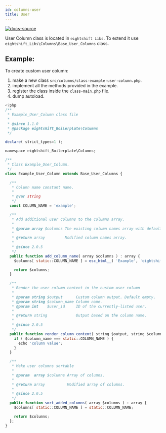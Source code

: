 ```yaml
---
id: columns-user
title: User
---
```


[![docs-source](https://img.shields.io/badge/source-eigthshift--libs-blue?style=for-the-badge&logo=php&labelColor=2a2a2a)](https://github.com/infinum/eightshift-libs/tree/v2.0.0/src/columns/class-base-user-columns.php)

User Column class is located in `eightshift Libs`. To extend it use `eightshift_Libs\Columns\Base_User_Columns` class.

## Example:

To create custom user column:
1. make a new class `src/columns/class-example-user-column.php`.
2. implement all the methods provided in the example.
3. register the class inside the `class-main.php` file.
4. dump autoload.

```js
<?php
/**
 * Example_User_Column class file
 *
 * @since 1.1.0
 * @package eightshift_Boilerplate\Columns
 */

declare( strict_types=1 );

namespace eightshift_Boilerplate\Columns;

/**
 * Class Example_User_Column.
 */
class Example_User_Column extends Base_User_Columns {

  /**
   * Column name constant name.
   *
   * @var string
   */
  const COLUMN_NAME = 'example';

  /**
   * Add additional user columns to the columns array.
   *
   * @param array $columns The existing column names array with default user columns (title, author, date etc.).
   *
   * @return array         Modified column names array.
   *
   * @since 2.0.5
   */
  public function add_column_name( array $columns ) : array {
    $columns[ static::COLUMN_NAME ] = esc_html__( 'Example', 'eightshift-boilerplate' );

    return $columns;
  }

  /**
   * Render the user column content in the custom user column
   *
   * @param string $output      Custom column output. Default empty.
   * @param string $column_name Column name.
   * @param int    $user_id     ID of the currently-listed user.
   *
   * @return string             Output based on the column name.
   *
   * @since 2.0.5
   */
  public function render_column_content( string $output, string $column_name, int $user_id ) : string {
    if ( $column_name === static::COLUMN_NAME ) {
      echo 'column value';
    }
  }

  /**
   * Make user columns sortable
   *
   * @param  array $columns Array of columns.
   *
   * @return array          Modified array of columns.
   *
   * @since 2.0.5
   */
  public function sort_added_columns( array $columns ) : array {
    $columns[ static::COLUMN_NAME ] = static::COLUMN_NAME;

    return $columns;
  };
}

```
